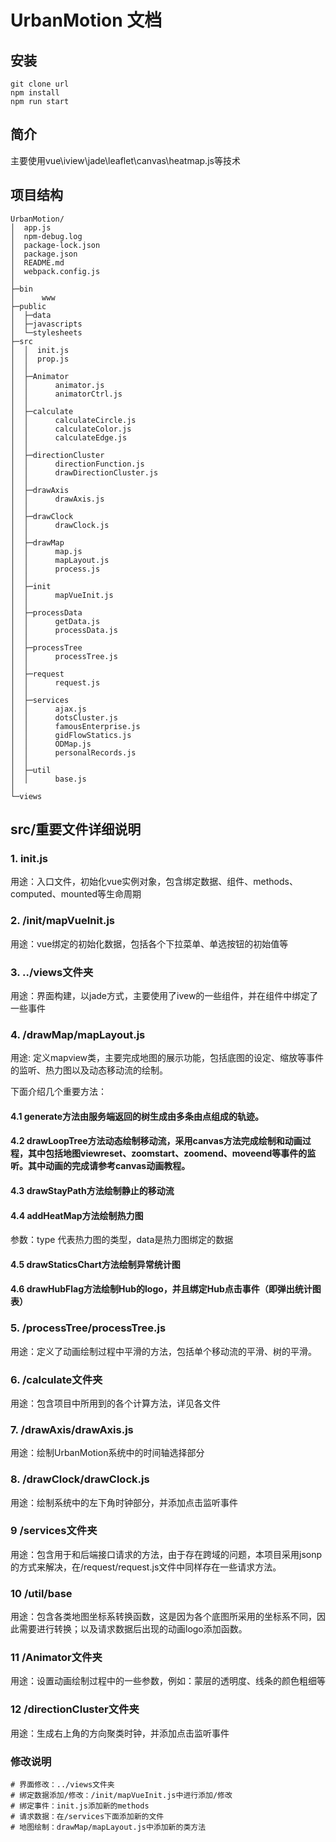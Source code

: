 # UrbanMotion 文档

## 安装
```
git clone url
npm install
npm run start
```
## 简介
主要使用vue\iview\jade\leaflet\canvas\heatmap.js等技术

## 项目结构

```
UrbanMotion/
│  app.js
│  npm-debug.log
│  package-lock.json
│  package.json
│  README.md
│  webpack.config.js
│  
├─bin
│      www         
├─public
│  ├─data
│  ├─javascripts
│  └─stylesheets          
├─src
│  │  init.js
│  │  prop.js
│  │  
│  ├─Animator
│  │      animator.js
│  │      animatorCtrl.js
│  │      
│  ├─calculate
│  │      calculateCircle.js
│  │      calculateColor.js
│  │      calculateEdge.js
│  │      
│  ├─directionCluster
│  │      directionFunction.js
│  │      drawDirectionCluster.js
│  │      
│  ├─drawAxis
│  │      drawAxis.js
│  │      
│  ├─drawClock
│  │      drawClock.js
│  │      
│  ├─drawMap
│  │      map.js
│  │      mapLayout.js
│  │      process.js
│  │      
│  ├─init
│  │      mapVueInit.js
│  │      
│  ├─processData
│  │      getData.js
│  │      processData.js
│  │      
│  ├─processTree
│  │      processTree.js
│  │      
│  ├─request
│  │      request.js
│  │      
│  ├─services
│  │      ajax.js
│  │      dotsCluster.js
│  │      famousEnterprise.js
│  │      gidFlowStatics.js
│  │      ODMap.js
│  │      personalRecords.js
│  │      
│  ├─util
│  │      base.js
│          
└─views
```

## src/重要文件详细说明

### 1. init.js
用途：入口文件，初始化vue实例对象，包含绑定数据、组件、methods、computed、mounted等生命周期

### 2. /init/mapVueInit.js
用途：vue绑定的初始化数据，包括各个下拉菜单、单选按钮的初始值等

### 3. ../views文件夹
用途：界面构建，以jade方式，主要使用了ivew的一些组件，并在组件中绑定了一些事件

### 4. /drawMap/mapLayout.js
用途: 定义mapview类，主要完成地图的展示功能，包括底图的设定、缩放等事件的监听、热力图以及动态移动流的绘制。

下面介绍几个重要方法：
#### 4.1 generate方法由服务端返回的树生成由多条由点组成的轨迹。
#### 4.2 drawLoopTree方法动态绘制移动流，采用canvas方法完成绘制和动画过程，其中包括地图viewreset、zoomstart、zoomend、moveend等事件的监听。其中动画的完成请参考canvas动画教程。
#### 4.3 drawStayPath方法绘制静止的移动流
#### 4.4 addHeatMap方法绘制热力图
参数：type 代表热力图的类型，data是热力图绑定的数据
#### 4.5 drawStaticsChart方法绘制异常统计图
#### 4.6 drawHubFlag方法绘制Hub的logo，并且绑定Hub点击事件（即弹出统计图表）

### 5. /processTree/processTree.js
用途：定义了动画绘制过程中平滑的方法，包括单个移动流的平滑、树的平滑。

### 6. /calculate文件夹
用途：包含项目中所用到的各个计算方法，详见各文件

### 7. /drawAxis/drawAxis.js
用途：绘制UrbanMotion系统中的时间轴选择部分

### 8. /drawClock/drawClock.js
用途：绘制系统中的左下角时钟部分，并添加点击监听事件

### 9 /services文件夹
用途：包含用于和后端接口请求的方法，由于存在跨域的问题，本项目采用jsonp的方式来解决，在/request/request.js文件中同样存在一些请求方法。

### 10 /util/base
用途：包含各类地图坐标系转换函数，这是因为各个底图所采用的坐标系不同，因此需要进行转换；以及请求数据后出现的动画logo添加函数。

### 11 /Animator文件夹
用途：设置动画绘制过程中的一些参数，例如：蒙层的透明度、线条的颜色粗细等

### 12 /directionCluster文件夹
用途：生成右上角的方向聚类时钟，并添加点击监听事件

### 修改说明
```
# 界面修改：../views文件夹
# 绑定数据添加/修改：/init/mapVueInit.js中进行添加/修改
# 绑定事件：init.js添加新的methods
# 请求数据：在/services下面添加新的文件
# 地图绘制：drawMap/mapLayout.js中添加新的类方法
```
